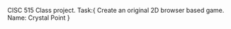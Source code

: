 CISC 515 Class project.
Task:{
    Create an original 2D browser based game. 
    Name: Crystal Point
}